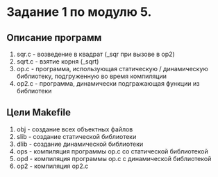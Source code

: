 # Задание 1 по модулю 5.

## Описание программ
1. sqr.c - возведение в квадрат (_sqr при вызове в op2)
2. sqrt.c - взятие корня (_sqrt)
3. op.c - программа, использующая статическую / динамическую библиотеку, подгруженную во время компиляции
4. op2.c - программа, динамически подгражающая функции из библиотеки

## Цели Makefile
1. obj - создание всех объектных файлов
2. slib - создание статической библиотеки
3. dlib - создание динамической библиотеки
4. ops - компиляция программы op.c со статической библиотекой
5. opd - компиляция программы op.c с динамической библиотекой
6. op2 - компиляция op2.c
